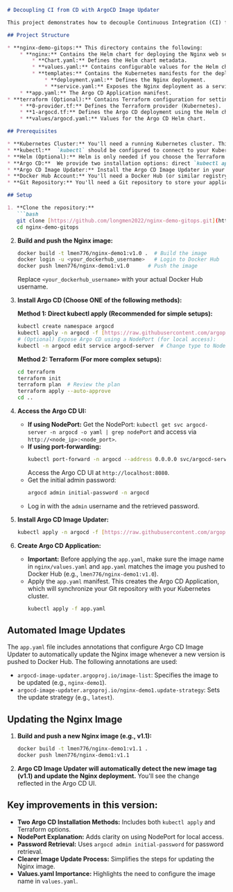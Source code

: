 
```markdown
# Decoupling CI from CD with ArgoCD Image Updater

This project demonstrates how to decouple Continuous Integration (CI) from Continuous Deployment (CD) using Argo CD Image Updater. By automating image updates, you can ensure your Kubernetes deployments are always running the latest version of your application, without manual intervention or complex CI/CD pipelines.

## Project Structure

* **nginx-demo-gitops:** This directory contains the following:
    * **nginx:** Contains the Helm chart for deploying the Nginx web server.
        * **Chart.yaml:** Defines the Helm chart metadata.
        * **values.yaml:** Contains configurable values for the Helm chart.
        * **templates:** Contains the Kubernetes manifests for the deployment and service.
            * **deployment.yaml:** Defines the Nginx deployment.
            * **service.yaml:** Exposes the Nginx deployment as a service.
    * **app.yaml:** The Argo CD Application manifest.
* **terraform (Optional):** Contains Terraform configuration for setting up Argo CD.
    * **0-provider.tf:** Defines the Terraform provider (Kubernetes).
    * **1-argocd.tf:** Defines the Argo CD deployment using the Helm chart.
    * **values/argocd.yaml:** Values for the Argo CD Helm chart.

## Prerequisites

* **Kubernetes Cluster:** You'll need a running Kubernetes cluster. This project uses Minikube for local development, but you can use any Kubernetes cluster (e.g., EKS, GKE, AKS).
* **kubectl:**  `kubectl` should be configured to connect to your Kubernetes cluster.
* **Helm (Optional):** Helm is only needed if you choose the Terraform installation method.
* **Argo CD:**  We provide two installation options: direct `kubectl apply` and Terraform.
* **Argo CD Image Updater:** Install the Argo CD Image Updater in your cluster.
* **Docker Hub Account:** You'll need a Docker Hub (or similar registry) account to store your container images.
* **Git Repository:** You'll need a Git repository to store your application code and Kubernetes manifests.

## Setup

1. **Clone the repository:**
   ```bash
   git clone [https://github.com/longmen2022/nginx-demo-gitops.git](https://github.com/longmen2022/nginx-demo-gitops.git)
   cd nginx-demo-gitops
   ```

2. **Build and push the Nginx image:**
   ```bash
   docker build -t lmen776/nginx-demo1:v1.0 .  # Build the image
   docker login -u <your_dockerhub_username>   # Login to Docker Hub
   docker push lmen776/nginx-demo1:v1.0      # Push the image
   ```
   Replace `<your_dockerhub_username>` with your actual Docker Hub username.

3. **Install Argo CD (Choose ONE of the following methods):**

   **Method 1: Direct kubectl apply (Recommended for simple setups):**

   ```bash
   kubectl create namespace argocd
   kubectl apply -n argocd -f [https://raw.githubusercontent.com/argoproj/argo-cd/stable/manifests/install.yaml](https://raw.githubusercontent.com/argoproj/argo-cd/stable/manifests/install.yaml)
   # (Optional) Expose Argo CD using a NodePort (for local access):
   kubectl -n argocd edit service argocd-server  # Change type to NodePort
   ```

   **Method 2: Terraform (For more complex setups):**

   ```bash
   cd terraform
   terraform init
   terraform plan  # Review the plan
   terraform apply --auto-approve
   cd ..
   ```

4. **Access the Argo CD UI:**

   * **If using NodePort:** Get the NodePort: `kubectl get svc argocd-server -n argocd -o yaml | grep nodePort` and access via `http://<node_ip>:<node_port>`.
   * **If using port-forwarding:**
     ```bash
     kubectl port-forward -n argocd --address 0.0.0.0 svc/argocd-server 8080:8080
     ```
     Access the Argo CD UI at `http://localhost:8080`.
   * Get the initial admin password:
     ```bash
     argocd admin initial-password -n argocd
     ```
   * Log in with the `admin` username and the retrieved password.

5. **Install Argo CD Image Updater:**
   ```bash
   kubectl apply -n argocd -f [https://raw.githubusercontent.com/argoproj-labs/argocd-image-updater/stable/manifests/install.yaml](https://raw.githubusercontent.com/argoproj-labs/argocd-image-updater/stable/manifests/install.yaml)
   ```

6. **Create Argo CD Application:**
   * **Important:** Before applying the `app.yaml`, make sure the image name in `nginx/values.yaml` and `app.yaml` matches the image you pushed to Docker Hub (e.g., `lmen776/nginx-demo1:v1.0`).
   * Apply the `app.yaml` manifest. This creates the Argo CD Application, which will synchronize your Git repository with your Kubernetes cluster.
     ```bash
     kubectl apply -f app.yaml
     ```

## Automated Image Updates

The `app.yaml` file includes annotations that configure Argo CD Image Updater to automatically update the Nginx image whenever a new version is pushed to Docker Hub. The following annotations are used:

* `argocd-image-updater.argoproj.io/image-list`: Specifies the image to be updated (e.g., `nginx-demo1`).
* `argocd-image-updater.argoproj.io/nginx-demo1.update-strategy`: Sets the update strategy (e.g., `latest`).

## Updating the Nginx Image

1. **Build and push a new Nginx image (e.g., v1.1):**
   ```bash
   docker build -t lmen776/nginx-demo1:v1.1 .
   docker push lmen776/nginx-demo1:v1.1
   ```

2. **Argo CD Image Updater will automatically detect the new image tag (v1.1) and update the Nginx deployment.**  You'll see the change reflected in the Argo CD UI.

## Key improvements in this version:

* **Two Argo CD Installation Methods:** Includes both `kubectl apply` and Terraform options.
* **NodePort Explanation:** Adds clarity on using NodePort for local access.
* **Password Retrieval:** Uses `argocd admin initial-password` for password retrieval.
* **Clearer Image Update Process:**  Simplifies the steps for updating the Nginx image.
* **Values.yaml Importance:** Highlights the need to configure the image name in `values.yaml`.


